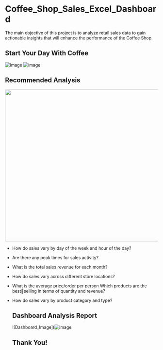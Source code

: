 # Coffee_Shop_Sales_Excel_Dashboard
The main objective of
this project is to analyze
retail sales data to gain
actionable insights that
will enhance the
performance of the
Coffee Shop.
## Start Your Day With Coffee
![image](https://github.com/AshishKumarSingh03/Coffee_Shop_Sales_Excel_Dashboard/assets/116654089/f4360cfa-6d2d-4408-bf07-53da2099c6ea)
![image](https://github.com/AshishKumarSingh03/Coffee_Shop_Sales_Excel_Dashboard/assets/116654089/415de10b-67b5-49dc-9b1c-8af0a71b2189)

## Recommended Analysis

<img src="https://github.com/AshishKumarSingh03/Coffee_Shop_Sales_Excel_Dashboard/assets/116654089/b6d715ee-e7de-4c99-a46d-12918cb03342" width="800" height="500">

* How do sales vary by day of the week and hour of the day?

* Are there any peak times for sales activity?

* What is the total sales revenue for each month?

* How do sales vary across different store locations?

* What is the average price/order per person Which products are the best￾selling in terms of quantity and revenue?

* How do sales vary by product category and type?


   ## Dashboard Analysis Report
  ![Dashboard_Image](![image](https://github.com/AshishKumarSingh03/Coffee_Shop_Sales_Excel_Dashboard/assets/116654089/f48ba282-a39c-462c-9a28-a0aebf86d936)

  


  ##                                                        Thank You! 
 







